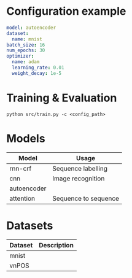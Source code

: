 # Configuration example

```yaml
model: autoencoder
dataset:
  name: mnist
batch_size: 16
num_epochs: 30
optimizer:
  name: adam
  learning_rate: 0.01
  weight_decay: 1e-5
```

# Training & Evaluation

```
python src/train.py -c <config_path>
```

# Models

|Model|Usage|
|------|-----|
| rnn-crf | Sequence labelling |
| cnn | Image recognition |
| autoencoder |  |
| attention | Sequence to sequence |


# Datasets

|Dataset|Description|
|------|-----|
| mnist | |
| vnPOS | |
